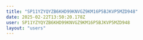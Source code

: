 ```yaml
---
title: "SP11YZYQYZB6KHD99KNVGZ9KM16P5BJKVP5MZD948"
date: 2025-02-22T13:50:20.178Z
user: SP11YZYQYZB6KHD99KNVGZ9KM16P5BJKVP5MZD948
layout: "users"
---
```

    